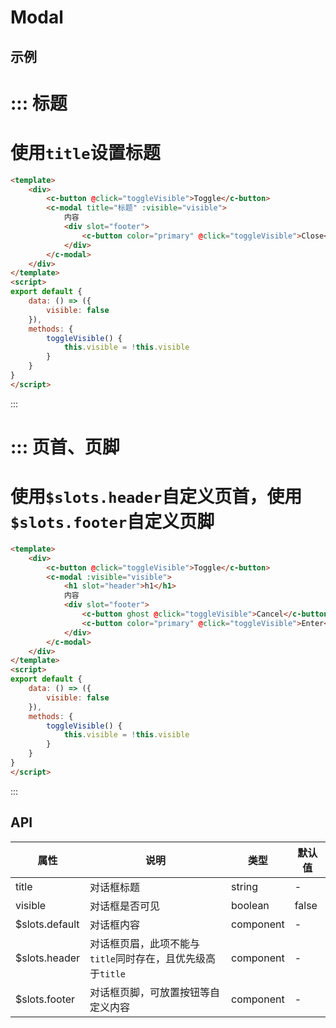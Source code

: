 # Modal

## 示例


::: 标题
===
使用`title`设置标题
===
```html
<template>
	<div>
		<c-button @click="toggleVisible">Toggle</c-button>
		<c-modal title="标题" :visible="visible">
			内容
			<div slot="footer">
				<c-button color="primary" @click="toggleVisible">Close</c-button>
			</div>
		</c-modal>
	</div>
</template>
<script>
export default {
	data: () => ({
		visible: false
	}),
	methods: {
		toggleVisible() {
			this.visible = !this.visible
		}
	}
}
</script>
```
:::


::: 页首、页脚
===
使用`$slots.header`自定义页首，使用`$slots.footer`自定义页脚
===
```html
<template>
	<div>
		<c-button @click="toggleVisible">Toggle</c-button>
		<c-modal :visible="visible">
			<h1 slot="header">h1</h1>
			内容
			<div slot="footer">
				<c-button ghost @click="toggleVisible">Cancel</c-button>
				<c-button color="primary" @click="toggleVisible">Enter</c-button>
			</div>
		</c-modal>
	</div>
</template>
<script>
export default {
	data: () => ({
		visible: false
	}),
	methods: {
		toggleVisible() {
			this.visible = !this.visible
		}
	}
}
</script>
```
:::


## API

| 属性             | 说明                                   | 类型        | 默认值   |
| -------------- | ------------------------------------ | --------- | ----- |
| title          | 对话框标题                                | string    | -     |
| visible        | 对话框是否可见                              | boolean   | false |
| $slots.default | 对话框内容                                | component | -     |
| $slots.header  | 对话框页眉，此项不能与`title`同时存在，且优先级高于`title` | component | -     |
| $slots.footer  | 对话框页脚，可放置按钮等自定义内容                    | component | -     |
